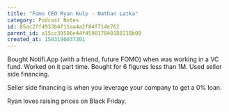```yaml
---
title: "Fomo CEO Ryan Kulp - Nathan Latka"
category: Podcast Notes
id: 85ac2ff4933b4f11aa4a2f84f714e762
parent_id: a15cc39586e44f459817840188118b08
created_at: 1583190037301
---
```


Bought Notifi.App (with a friend, future FOMO) when was working in a VC fund. Worked on it part time. Bought for 6 figures less than 1M. Used seller side financing.

Seller side financing is when you leverage your company to get a 0% loan.

Ryan loves raising prices on Black Friday.
    